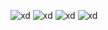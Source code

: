 ![xd](https://github.com/HenriqueCavassani/Calculadora-JS/assets/141665833/44980e74-a83f-432f-b284-ff057378e376)
![xd](https://github.com/HenriqueCavassani/Calculadora-JS/assets/141665833/8e8bbd36-4e28-47ea-8ca8-321746485ef0)
![xd](https://github.com/HenriqueCavassani/Calculadora-JS/assets/141665833/73780280-aba1-44f6-98aa-a78e50b1b4c3)
![xd](https://github.com/HenriqueCavassani/Calculadora-JS/assets/141665833/653e909a-e7b7-46a8-906b-7818700df8bb)
